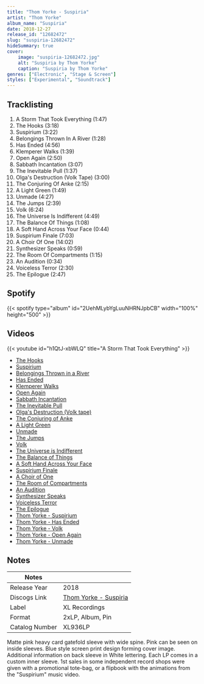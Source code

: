 ```yaml
---
title: "Thom Yorke - Suspiria"
artist: "Thom Yorke"
album_name: "Suspiria"
date: 2018-12-27
release_id: "12682472"
slug: "suspiria-12682472"
hideSummary: true
cover:
    image: "suspiria-12682472.jpg"
    alt: "Suspiria by Thom Yorke"
    caption: "Suspiria by Thom Yorke"
genres: ["Electronic", "Stage & Screen"]
styles: ["Experimental", "Soundtrack"]
---
```

## Tracklisting
1. A Storm That Took Everything (1:47)
2. The Hooks (3:18)
3. Suspirium (3:22)
4. Belongings Thrown In A River (1:28)
5. Has Ended (4:56)
6. Klemperer Walks (1:39)
7. Open Again (2:50)
8. Sabbath Incantation  (3:07)
9. The Inevitable Pull (1:37)
10. Olga's Destruction (Volk Tape) (3:00)
11. The Conjuring Of Anke (2:15)
12. A Light Green (1:49)
13. Unmade (4:27)
14. The Jumps (2:39)
15. Volk (6:24)
16. The Universe Is Indifferent (4:49)
17. The Balance Of Things (1:08)
18. A Soft Hand Across Your Face (0:44)
19. Suspirium Finale (7:03)
20. A Choir Of One (14:02)
21. Synthesizer Speaks (0:59)
22. The Room Of Compartments (1:15)
23. An Audition (0:34)
24. Voiceless Terror (2:30)
25. The Epilogue (2:47)
## Spotify
{{< spotify type="album" id="2UehMLybYgLuuNHRNJpbCB" width="100%" height="500" >}}

## Videos
{{< youtube id="h1QtJ-xbWLQ" title="A Storm That Took Everything" >}}
- [The Hooks](https://www.youtube.com/watch?v=2gQ52j4Yf48)
- [Suspirium](https://www.youtube.com/watch?v=GhD75FBAH5M)
- [Belongings Thrown in a River](https://www.youtube.com/watch?v=gqKqsfcF774)
- [Has Ended](https://www.youtube.com/watch?v=Ex2PTvtQiYk)
- [Klemperer Walks](https://www.youtube.com/watch?v=az3Awzwxvsg)
- [Open Again](https://www.youtube.com/watch?v=xv2QoWg5-lQ)
- [Sabbath Incantation](https://www.youtube.com/watch?v=59K5ZTyJ_uQ)
- [The Inevitable Pull](https://www.youtube.com/watch?v=2PSlFJKBrpQ)
- [Olga's Destruction (Volk tape)](https://www.youtube.com/watch?v=oCH8QQ82hUg)
- [The Conjuring of Anke](https://www.youtube.com/watch?v=dDc39FNf54Q)
- [A Light Green](https://www.youtube.com/watch?v=ZhV5K3XjEfg)
- [Unmade](https://www.youtube.com/watch?v=Ly_-aIxjToI)
- [The Jumps](https://www.youtube.com/watch?v=lzJ-KnD5bXI)
- [Volk](https://www.youtube.com/watch?v=2KMWjZ44SJQ)
- [The Universe is Indifferent](https://www.youtube.com/watch?v=Y6FOsCN4doc)
- [The Balance of Things](https://www.youtube.com/watch?v=DGyjyEmkh_o)
- [A Soft Hand Across Your Face](https://www.youtube.com/watch?v=FwZff6QRGdU)
- [Suspirium Finale](https://www.youtube.com/watch?v=M8GpsgWFYeE)
- [A Choir of One](https://www.youtube.com/watch?v=dIjqDPFgDmI)
- [The Room of Compartments](https://www.youtube.com/watch?v=jCYL2Te_cM8)
- [An Audition](https://www.youtube.com/watch?v=KDisTTHQ880)
- [Synthesizer Speaks](https://www.youtube.com/watch?v=IU0ZMqHFLRk)
- [Voiceless Terror](https://www.youtube.com/watch?v=FbHgSHdUL_s)
- [The Epilogue](https://www.youtube.com/watch?v=edFmSuVUMVo)
- [Thom Yorke - Suspirium](https://www.youtube.com/watch?v=BTZl9KMjbrU)
- [Thom Yorke - Has Ended](https://www.youtube.com/watch?v=FhBjPCI6QV4)
- [Thom Yorke - Volk](https://www.youtube.com/watch?v=vpULWBT1WEg)
- [Thom Yorke - Open Again](https://www.youtube.com/watch?v=F_RdZncHwKw)
- [Thom Yorke - Unmade](https://www.youtube.com/watch?v=27c3JaZq4_c)

## Notes
| Notes          |             |
| ---------------| ----------- |
| Release Year   | 2018 |
| Discogs Link   | [Thom Yorke - Suspiria](https://www.discogs.com/release/12682472-Thom-Yorke-Suspiria) |
| Label          | XL Recordings |
| Format         | 2xLP, Album, Pin |
| Catalog Number | XL936LP |

Matte pink heavy card gatefold sleeve with wide spine. Pink can be seen on inside sleeves. Blue style screen print design forming cover image. Additional information on back sleeve in White lettering. Each LP comes in a custom inner sleeve.  1st sales in some independent record shops were given with a promotional tote-bag, or a flipbook with the animations from the "Suspirium" music video.

